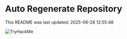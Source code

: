 # Auto Regenerate Repository

This README was last updated: 2025-06-28 12:55:48

 ![TryHackMe](https://tryhackme.com/badge/533634)